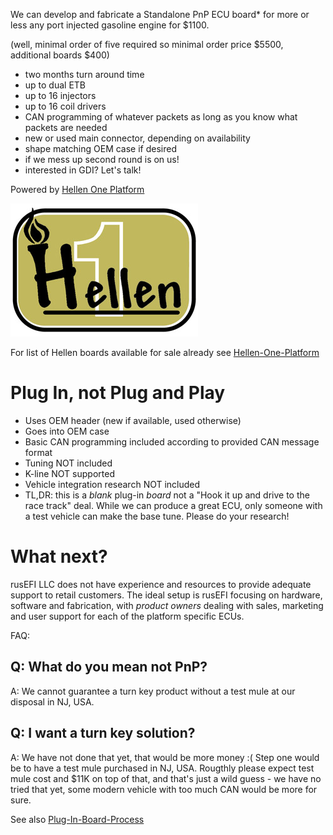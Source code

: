 We can develop and fabricate a Standalone PnP ECU board* for more or less any port injected gasoline engine for $1100.

(well, minimal order of five required so minimal order price $5500, additional boards $400)

* two months turn around time
* up to dual ETB
* up to 16 injectors
* up to 16 coil drivers
* CAN programming of whatever packets as long as you know what packets are needed
* new or used main connector, depending on availability
* shape matching OEM case if desired
* if we mess up second round is on us!
* interested in GDI? Let's talk!

Powered by [Hellen One Platform](Hellen-One-Platform)


![x](Hardware/Hellen/hellen-one-logo-300.jpg)

For list of Hellen boards available for sale already see [Hellen-One-Platform](Hellen-One-Platform)

# Plug In, not Plug and Play

* Uses OEM header (new if available, used otherwise)
* Goes into OEM case
* Basic CAN programming included according to provided CAN message format
* Tuning NOT included
* K-line NOT supported
* Vehicle integration research NOT included
* TL,DR: this is a _blank_ plug-in _board_ not a "Hook it up and drive to the race track" deal. While we can produce a great ECU, only someone with a test vehicle can make the base tune. Please do your research!

# What next?

rusEFI LLC does not have experience and resources to provide adequate support to retail customers. The ideal setup is rusEFI focusing on hardware, software and fabrication, with _product owners_ dealing with sales, marketing and user support for each of the platform specific ECUs.

FAQ:

## Q: What do you mean not PnP?

A: We cannot guarantee a turn key product without a test mule at our disposal in NJ, USA.

## Q: I want a turn key solution?

A: We have not done that yet, that would be more money :( Step one would be to have a test mule purchased in NJ, USA. Rougthly please expect test mule cost and $11K on top of that, and that's just a wild guess - we have no tried that yet, some modern vehicle with too much CAN would be more for sure.


See also [Plug-In-Board-Process](Plug-In-Board-Process)

